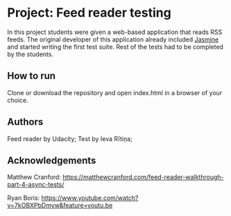 # Project: Feed reader testing

In this project students were given a web-based application that reads RSS feeds. The original developer of this application already included [Jasmine](http://jasmine.github.io/) and started writing the first test suite. Rest of the tests had to be completed by the students.

## How to run

Clone or download the repository and open index.html in a browser of your choice.

## Authors

Feed reader by Udacity;
Test by Ieva Rītiņa;

## Acknowledgements

Matthew Cranford:
https://matthewcranford.com/feed-reader-walkthrough-part-4-async-tests/

Ryan Boris:
https://www.youtube.com/watch?v=7kOBXPbDmyw&feature=youtu.be
